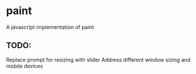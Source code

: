# paint

A javascript implementation of paint

## TODO:
Replace prompt for resizing with slider
Address different window sizing and mobile devices